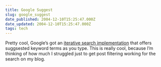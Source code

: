 ```yaml
---
title: Google Suggest
slug: google_suggest
date_published: 2004-12-10T15:25:47.000Z
date_updated: 2004-12-10T15:25:47.000Z
tags: tech
---
```


Pretty cool, Google’s got an [iterative search implementation](http://www.google.com/webhp?complete=1&amp;hl=en) that offers suggsested keyword terms as you type. This is really cool, because I’m thinking of how much I struggled just to get post filtering working for the search on my blog.
